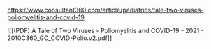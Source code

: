 
https://www.consultant360.com/article/pediatrics/tale-two-viruses-poliomyelitis-and-covid-19

![[(PDF) A Tale of Two Viruses - Poliomyelitis and COVID-19 - 2021 - 2010C360_GC_COVID-Polio.v2.pdf]]
